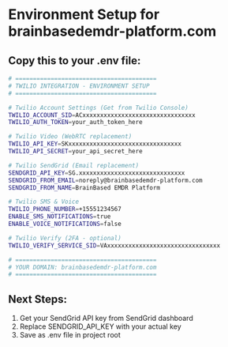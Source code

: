 # Environment Setup for brainbasedemdr-platform.com

## Copy this to your .env file:

```bash
# ========================================
# TWILIO INTEGRATION - ENVIRONMENT SETUP
# ========================================

# Twilio Account Settings (Get from Twilio Console)
TWILIO_ACCOUNT_SID=ACxxxxxxxxxxxxxxxxxxxxxxxxxxxxxxxx
TWILIO_AUTH_TOKEN=your_auth_token_here

# Twilio Video (WebRTC replacement)
TWILIO_API_KEY=SKxxxxxxxxxxxxxxxxxxxxxxxxxxxxxxxx
TWILIO_API_SECRET=your_api_secret_here

# Twilio SendGrid (Email replacement)
SENDGRID_API_KEY=SG.xxxxxxxxxxxxxxxxxxxxxxxxxxxxxx
SENDGRID_FROM_EMAIL=noreply@brainbasedemdr-platform.com
SENDGRID_FROM_NAME=BrainBased EMDR Platform

# Twilio SMS & Voice
TWILIO_PHONE_NUMBER=+15551234567
ENABLE_SMS_NOTIFICATIONS=true
ENABLE_VOICE_NOTIFICATIONS=false

# Twilio Verify (2FA - optional)
TWILIO_VERIFY_SERVICE_SID=VAxxxxxxxxxxxxxxxxxxxxxxxxxxxxxxxx

# ========================================
# YOUR DOMAIN: brainbasedemdr-platform.com
# ========================================
```

## Next Steps:
1. Get your SendGrid API key from SendGrid dashboard
2. Replace SENDGRID_API_KEY with your actual key
3. Save as .env file in project root
